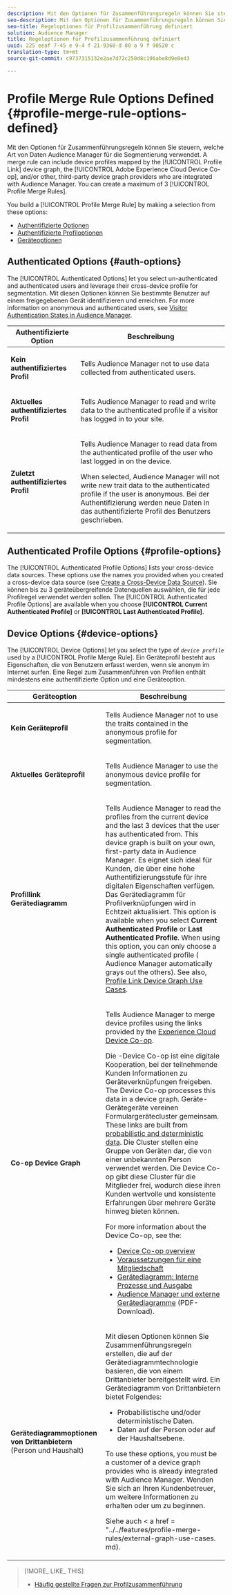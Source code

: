 ```yaml
---
description: Mit den Optionen für Zusammenführungsregeln können Sie steuern, welche Art von Daten Audience Manager für die Segmentierung verwendet. Eine Zusammenführungsregel kann Geräteprofile enthalten, die vom Profillink-Gerätediagramm, der Adobe Experience Cloud Device Co-op und/oder anderen Drittanbietern von Gerätediagrammen zugeordnet sind, die in Audience Manager integriert sind. Sie können maximal 3 Profile Zusammenführungsregeln erstellen.
seo-description: Mit den Optionen für Zusammenführungsregeln können Sie steuern, welche Art von Daten Audience Manager für die Segmentierung verwendet. Eine Zusammenführungsregel kann Geräteprofile enthalten, die vom Profillink-Gerätediagramm, der Adobe Experience Cloud Device Co-op und/oder anderen Drittanbietern von Gerätediagrammen zugeordnet sind, die in Audience Manager integriert sind. Sie können maximal 3 Profile Zusammenführungsregeln erstellen.
seo-title: Regeloptionen für Profilzusammenführung definiert
solution: Audience Manager
title: Regeloptionen für Profilzusammenführung definiert
uuid: 225 eeaf 7-45 e 9-4 f 21-9360-d 80 a 9 f 90520 c
translation-type: tm+mt
source-git-commit: c9737315132e2ae7d72c250d8c196abe8d9e0e43

---
```



# Profile Merge Rule Options Defined {#profile-merge-rule-options-defined}

Mit den Optionen für Zusammenführungsregeln können Sie steuern, welche Art von Daten Audience Manager für die Segmentierung verwendet. A merge rule can include device profiles mapped by the [!UICONTROL Profile Link] device graph, the [!UICONTROL Adobe Experience Cloud Device Co-op], and/or other, third-party device graph providers who are integrated with Audience Manager. You can create a maximum of 3 [!UICONTROL Profile Merge Rules].

You build a [!UICONTROL Profile Merge Rule] by making a selection from these options:

<ul class="simplelist"> 
 <li> <a href="../../features/profile-merge-rules/merge-rule-definitions.md#auth-options"> Authentifizierte Optionen</a> </li>
 <li> <a href="../../features/profile-merge-rules/merge-rule-definitions.md#profile-options"> Authentifizierte Profiloptionen</a> </li>
 <li><a href="../../features/profile-merge-rules/merge-rule-definitions.md#device-options"> Geräteoptionen</a> </li>
</ul>

## Authenticated Options {#auth-options}

The [!UICONTROL Authenticated Options] let you select un-authenticated and authenticated users and leverage their cross-device profile for segmentation. Mit diesen Optionen können Sie bestimmte Benutzer auf einem freigegebenen Gerät identifizieren und erreichen. For more information on anonymous and authenticated users, see [Visitor Authentication States in Audience Manager](../../reference/visitor-authentication-states.md).

<table id="table_4CE2DD312F54480E96BEAF72800789FB"> 
 <thead> 
  <tr> 
   <th colname="col1" class="entry"> Authentifizierte Option </th> 
   <th colname="col2" class="entry"> Beschreibung </th> 
  </tr> 
 </thead>
 <tbody> 
  <tr> 
   <td colname="col1"> <p> <b><span class="uicontrol"> Kein authentifiziertes Profil</span></b> </p> </td> 
   <td colname="col2"> <p>Tells <span class="keyword"> Audience Manager</span> not to use data collected from authenticated users. </p> </td> 
  </tr> 
  <tr> 
   <td colname="col1"> <p> <b><span class="uicontrol"> Aktuelles authentifiziertes Profil</span></b> </p> </td> 
   <td colname="col2"> <p>Tells <span class="keyword"> Audience Manager</span> to read and write data to the authenticated profile if a visitor has logged in to your site. </p> </td> 
  </tr> 
  <tr> 
   <td colname="col1"> <p> <b><span class="uicontrol"> Zuletzt authentifiziertes Profil</span></b> </p> </td> 
   <td colname="col2"> <p>Tells <span class="keyword"> Audience Manager</span> to read data from the authenticated profile of the user who last logged in on the device. </p> <p>When selected, <span class="keyword"> Audience Manager</span> will not write new trait data to the authenticated profile if the user is anonymous. Bei der Authentifizierung werden neue Daten in das authentifizierte Profil des Benutzers geschrieben. </p> </td>
  </tr> 
 </tbody>
</table>

## Authenticated Profile Options {#profile-options}

The [!UICONTROL Authenticated Profile Options] lists your cross-device data sources. These options use the names you provided when you created a cross-device data source (see [Create a Cross-Device Data Source](../../features/profile-merge-rules/merge-rules-start.md#create-data-source)). Sie können bis zu 3 geräteübergreifende Datenquellen auswählen, die für jede Profilregel verwendet werden sollen. The [!UICONTROL Authenticated Profile Options] are available when you choose **[!UICONTROL Current Authenticated Profile]** or **[!UICONTROL Last Authenticated Profile]**.

## Device Options {#device-options}

The [!UICONTROL Device Options] let you select the type of *`device profile`* used by a [!UICONTROL Profile Merge Rule]. Ein Geräteprofil besteht aus Eigenschaften, die von Benutzern erfasst werden, wenn sie anonym im Internet surfen. Eine Regel zum Zusammenführen von Profilen enthält mindestens eine authentifizierte Option und eine Geräteoption.

<table id="table_D373FB787D1A4E3485C02C4A76F03395"> 
 <thead> 
  <tr> 
   <th colname="col1" class="entry"> Geräteoption </th> 
   <th colname="col2" class="entry"> Beschreibung </th> 
  </tr> 
 </thead>
 <tbody> 
  <tr> 
   <td colname="col1"> <p> <b><span class="uicontrol"> Kein Geräteprofil</span></b> </p> </td> 
   <td colname="col2"> <p>Tells <span class="keyword"> Audience Manager</span> not to use the traits contained in the anonymous profile for segmentation. </p> </td> 
  </tr> 
  <tr> 
   <td colname="col1"> <p> <b><span class="uicontrol"> Aktuelles Geräteprofil</span></b> </p> </td> 
   <td colname="col2"> <p>Tells <span class="keyword"> Audience Manager</span> to use the anonymous device profile for segmentation. </p> </td> 
  </tr> 
  <tr> 
   <td colname="col1"> <p> <b><span class="uicontrol"> Profillink Gerätediagramm</span></b> </p> </td> 
   <td colname="col2"> <p>Tells <span class="keyword"> Audience Manager</span> to read the profiles from the current device and the last 3 devices that the user has authenticated from. This device graph is built on your own, first-party data in <span class="keyword"> Audience Manager</span>. Es eignet sich ideal für Kunden, die über eine hohe Authentifizierungsstufe für ihre digitalen Eigenschaften verfügen. <span class="wintitle"> Das</span> Gerätediagramm für Profilverknüpfungen wird in Echtzeit aktualisiert. This option is available when you select <b><span class="uicontrol"> Current Authenticated Profile</span></b> or <b><span class="uicontrol"> Last Authenticated Profile</span></b>. When using this option, you can only choose a single authenticated profile (<span class="keyword"> Audience Manager</span> automatically grays out the others). See also, <a href="../../features/profile-merge-rules/profile-link-use-case.md"> Profile Link Device Graph Use Cases</a>. </p> </td>
  </tr> 
  <tr> 
   <td colname="col1"> <p> <b><span class="uicontrol"> Co-op Device Graph</span></b> </p> </td> 
   <td colname="col2"> <p>Tells <span class="keyword"> Audience Manager</span> to merge device profiles using the links provided by the <a href="https://marketing.adobe.com/resources/help/en_US/mcdc/" format="https" scope="external"> Experience Cloud Device Co-op</a>. </p> <p>Die <span class="keyword">-Device Co-op</span> ist eine digitale Kooperation, bei der teilnehmende Kunden Informationen zu Geräteverknüpfungen freigeben. The <span class="keyword"> Device Co-op</span> processes this data in a <span class="term"> device graph</span>. Geräte-Gerätegeräte vereinen Formulargerätecluster gemeinsam. These links are built from <a href="https://marketing.adobe.com/resources/help/en_US/mcdc/mcdc-links.html" format="https" scope="external"> probabilistic and deterministic data</a>. Die Cluster stellen eine Gruppe von Geräten dar, die von einer unbekannten Person verwendet werden. Die <span class="keyword">Device Co-op</span> gibt diese Cluster für die Mitglieder frei, wodurch diese ihren Kunden wertvolle und konsistente Erfahrungen über mehrere Geräte hinweg bieten können. </p> <p> For more information about the <span class="wintitle"> Device Co-op</span>, see the: </p> <p> 
     <ul id="ul_8EDA7D092ECD444C8C19CDC7534D84DE"> 
      <li id="li_323BC5993D6A4BA3962169BF0ED37C55"> <a href="https://marketing.adobe.com/resources/help/en_US/mcdc/mcdc-overview.html" format="https" scope="external"> Device Co-op overview</a> </li> 
      <li id="li_0BDB2144EC584002B3B9F1D64B6CD580"> <a href="https://marketing.adobe.com/resources/help/en_US/mcdc/mcdc-requirements.html" format="https" scope="external"> Voraussetzungen für eine Mitgliedschaft</a> </li> 
      <li id="li_632D1014909146758F07CFAC79B90CFE"> <a href="https://marketing.adobe.com/resources/help/en_US/mcdc/mcdc-processes.html" format="https" scope="external"> Gerätediagramm: Interne Prozesse und Ausgabe</a> </li> 
      <li id="li_9DF8876BFBC043948D3E82BD081AAF9F"><a href="https://marketing.adobe.com/resources/help/en_US/aam/downloads/AAM_Device_Graphs.pdf" format="https" scope="external"> Audience Manager und externe Gerätediagramme</a> (PDF-Download). </li>
     </ul> </p> </td>
  </tr> 
  <tr> 
   <td colname="col1"> <p><b>Gerätediagrammoptionen von Drittanbietern</b> (Person und Haushalt) </p> </td>
   <td colname="col2"> <p>Mit diesen Optionen können Sie Zusammenführungsregeln erstellen, die auf der Gerätediagrammtechnologie basieren, die von einem Drittanbieter bereitgestellt wird. Ein Gerätediagramm von Drittanbietern bietet Folgendes: </p> <p> 
     <ul id="ul_5BA0D940BA15484FADF134A5A73815D5"> 
      <li id="li_389ACEBBF79A47499B6119B0F9CB3B5D"> Probabilistische und/oder deterministische Daten. </li> 
      <li id="li_E8606D3871A145A68E87BDC3554AC4EF">Daten auf der Person oder auf der Haushaltsebene. </li> 
     </ul> </p> <p>To use these options, you must be a customer of a device graph provides who is already integrated with <span class="keyword"> Audience Manager</span>. Wenden Sie sich an Ihren Kundenbetreuer, um weitere Informationen zu erhalten oder um zu beginnen. </p> <p>Siehe auch &lt; a href = "../../features/profile-merge-rules/external-graph-use-cases. md). </p> </td>
  </tr>
 </tbody>
</table>

>[!MORE_ LIKE_ THIS]
>
>* [Häufig gestellte Fragen zur Profilzusammenführung](../../faq/faq-profile-merge.md)

